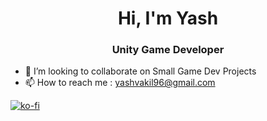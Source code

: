 <h1 align="center">Hi, I'm Yash</h1>
<h3 align="center">Unity Game Developer</h3>
<!-- <img align="right" alt="Coding" width="400" src="https://media4.giphy.com/media/RbDKaczqWovIugyJmW/giphy.gif?cid=ecf05e47m6zsxb9h5e9jq5okg1drmdjpseejctm9rhuzxahb&ep=v1_gifs_search&rid=giphy.gif&ct=g"> -->

- 💞️ I’m looking to collaborate on Small Game Dev Projects
- 📫 How to reach me : yashvakil96@gmail.com

[![ko-fi](https://ko-fi.com/img/githubbutton_sm.svg)](https://ko-fi.com/M4M3122C7C)
<!---
YashVakil96/YashVakil96 is a ✨ special ✨ repository because its `README.md` (this file) appears on your GitHub profile.
You can click the Preview link to take a look at your changes.
--->
